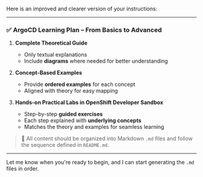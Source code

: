 Here is an improved and clearer version of your instructions:

---

### ✅ **ArgoCD Learning Plan – From Basics to Advanced**

1. **Complete Theoretical Guide**

   * Only textual explanations
   * Include **diagrams** where needed for better understanding

2. **Concept-Based Examples**

   * Provide **ordered examples** for each concept
   * Aligned with theory for easy mapping

3. **Hands-on Practical Labs in OpenShift Developer Sandbox**

   * Step-by-step **guided exercises**
   * Each step explained with **underlying concepts**
   * Matches the theory and examples for seamless learning

> 📂 All content should be organized into Markdown `.md` files and follow the sequence defined in `README.md`.

---

Let me know when you're ready to begin, and I can start generating the `.md` files in order.
